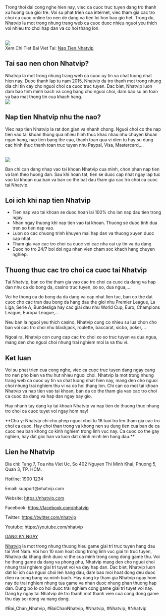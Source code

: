 <p>Trong thoi dai cong nghe hien nay, viec ca cuoc truc tuyen dang tro thanh xu huong cua gioi tre. Voi su phat trien cua internet, viec tham gia cac tro choi ca cuoc online tro nen de dang va tien loi hon bao gio het. Trong do, Nhatvip la mot trong nhung trang web ca cuoc duoc nhieu nguoi yeu thich voi nhieu tro choi hap dan va co hoi thang lon.</p><br><img src="https://nhatvip.plus/wp-content/uploads/2025/03/uu-diem-nap-tien-nhatvip.jpg"></br>
Xem Chi Tiet Bai Viet Tai: <a href="https://nhatvip.plus/nap-tien-nhatvip/">Nap Tien Nhatvip</a><h2>Tai sao nen chon Nhatvip?</h2><p>Nhatvip la mot trong nhung trang web ca cuoc uy tin va chat luong nhat hien nay. Duoc thanh lap tu nam 2015, Nhatvip da tro thanh mot trong nhung dia chi tin cay cho nguoi choi ca cuoc truc tuyen. Dac biet, Nhatvip luon dam bao tinh minh bach va cong bang cho nguoi choi, dam bao su an toan va bao mat thong tin cua khach hang.<br><img src="https://nhatvip.plus/wp-content/uploads/2025/03/ho-tro-khach.jpg"></br><h2>Nap tien Nhatvip nhu the nao?</h2><p>Viec nap tien Nhatvip la rat don gian va nhanh chong. Nguoi choi co the nap tien vao tai khoan thong qua nhieu hinh thuc khac nhau nhu chuyen khoan ngan hang, nap tien bang the cao, thanh toan qua vi dien tu hay su dung cac hinh thuc thanh toan truc tuyen nhu Paypal, Visa, Mastercard,...</p><br><img src="https://nhatvip.plus/wp-content/uploads/2025/03/phuong-thuc-nap.jpg"></br><p>Ban chi can dang nhap vao tai khoan Nhatvip cua minh, chon phan nap tien va lam theo huong dan. Sau khi hoan tat, tien se duoc cap nhat ngay lap tuc vao tai khoan cua ban va ban co the bat dau tham gia cac tro choi ca cuoc tai Nhatvip.<h2>Loi ich khi nap tien Nhatvip</h2><ul>
<li>Tien nap vao tai khoan se duoc hoan lai 100% cho lan nap dau tien trong ngay.</li>
<li>Nhan ngay thuong khi nap tien vao tai khoan. Thuong se duoc tinh dua tren so tien nap vao.</li>
<li>Luon co cac chuong trinh khuyen mai hap dan va thuong xuyen duoc cap nhat.</li>
<li>Tham gia vao cac tro choi ca cuoc voi cac nha cai uy tin va da dang.</li>
<li>Duoc ho tro 24/7 boi doi ngu nhan vien cham soc khach hang chuyen nghiep.</li>
</ul><h2>Thuong thuc cac tro choi ca cuoc tai Nhatvip</h2><p>Tai Nhatvip, ban co the tham gia vao cac tro choi ca cuoc da dang va hap dan nhu ca do bong da, casino truc tuyen, xo so, dua ngua,...</p><p>Voi he thong ca do bong da da dang va cap nhat lien tuc, ban co the dat cuoc cho cac tran dau bong da hang dau the gioi nhu Premier League, La Liga, Serie A, Bundesliga hay cac giai dau nhu World Cup, Euro, Champions League, Europa League,...<p>Neu ban la nguoi yeu thich casino, Nhatvip cung co nhieu su lua chon cho ban voi cac tro choi nhu blackjack, roulette, baccarat, sicbo, poker,...</p><p>Ngoai ra, Nhatvip con cung cap cac tro choi xo so truc tuyen va dua ngua, mang den cho nguoi choi nhung trai nghiem moi la va thu vi.</p><h2>Ket luan</h2><p>Voi su phat trien cua cong nghe, viec ca cuoc truc tuyen dang ngay cang tro nen pho bien va thu hut nhieu nguoi choi. Nhatvip la mot trong nhung trang web ca cuoc uy tin va chat luong nhat hien nay, mang den cho nguoi choi nhung trai nghiem thu vi va co hoi thang lon. Chi can co mot tai khoan Nhatvip va nap tien vao tai khoan, ban da co the tham gia vao cac tro choi ca cuoc da dang va hap dan ngay bay gio.</p><p>Hay nhanh tay dang ky tai khoan Nhatvip va nap tien de thuong thuc nhung tro choi ca cuoc tuyet voi ngay hom nay!</p><p class="highlight">**Chu y: Nhatvip chi cho phep nguoi choi tu 18 tuoi tro len tham gia cac tro choi ca cuoc. Hay choi than trong va khong nen su dung tien cua ban de ca cuoc neu ban khong co kinh nghiem trong linh vuc nay. Ca cuoc co the gay nghien, hay dat gioi han va luon dat chinh minh len hang dau.**</p><h2>Lien he Nhatvip</h2><p>Dia chi: Tang 7, Toa nha Viet Uc, So 402 Nguyen Thi Minh Khai, Phuong 5, Quan 3, TP. HCM.</p><p>Hotline: 1900 1234</p><p>Email: support@nhatvip.com</p><p>Website: <a href="https://nhatvip.com" target="_blank">https://nhatvip.com</a></p><p>Facebook: <a href="https://facebook.com/nhatvip" target="_blank">https://facebook.com/nhatvip</a></p><p>Twitter: <a href="https://twitter.com/nhatvip" target="_blank">https://twitter.com/nhatvip</a></p><p>Youtube: <a href="https://youtube.com/nhatvip" target="_blank">https://youtube.com/nhatvip</a></p><p><a class="btn" href="https://nhatvip.com/register" target="_blank">DANG KY NGAY</a></p><p><a href="https://nhatvip.plus/">Nhatvip</a> la mot trong nhung thuong hieu game giai tri truc tuyen hang dau tai Viet Nam. Voi hon 10 nam hoat dong trong linh vuc giai tri truc tuyen, Nhatvip da khang dinh duoc vi the cua minh trong cong dong game thu. Voi he thong game da dang va phong phu, Nhatvip mang den cho nguoi choi nhung trai nghiem giai tri tuyet voi va day hap dan. Dac biet, Nhatvip luon dat loi ich cua nguoi choi len hang dau, dam bao moi hoat dong deu duoc dien ra cong bang va minh bach. Hay dang ky tham gia Nhatvip ngay hom nay de trai nghiem nhung tua game va nhan duoc nhung phan thuong hap dan. Dung bo lo co hoi duoc trai nghiem cong game giai tri tuyet voi nay. Dang ky ngay tai Nhatvip de tro thanh mot thanh vien cua cong dong game thu day soi dong va nang dong.</p>
#Bai_Chan_Nhatvip, #BaiChanNhatvip, #Nhatvip, #Nhatvip, #Nhatvip
